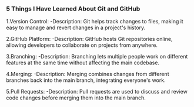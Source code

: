 ### 5 Things I Have Learned About Git and GitHub

1.Version Control:
   -Description: Git helps track changes to files, making it easy to manage and revert changes in a project's history.

2.GitHub Platform:
   -Description: GitHub hosts Git repositories online, allowing developers to collaborate on projects from anywhere.

3.Branching:
   -Description: Branching lets multiple people work on different features at the same time without affecting the main codebase.

4.Merging:
   -Description: Merging combines changes from different branches back into the main branch, integrating everyone's work.

5.Pull Requests:
   -Description: Pull requests are used to discuss and review code changes before merging them into the main branch.